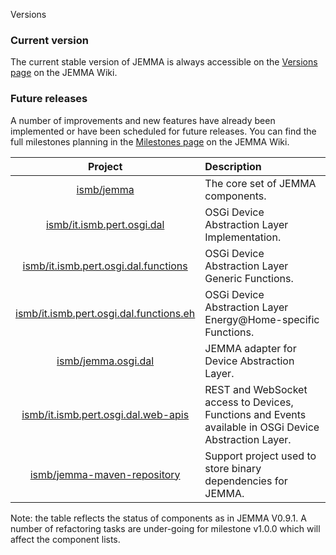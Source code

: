 Versions
<!-- Remember: the first line always goes with the title-->
<!-- Please use h3 headers (###) inside these files -->

### Current version

The current stable version of JEMMA is always accessible on the <a href="https://github.com/ismb/jemma/tags" target="_parent">Versions page</a> on the JEMMA Wiki.

### Future releases

A number of improvements and new features have already been implemented or have been scheduled for future releases.
You can find the full milestones planning in the <a href="http://github.com/ismb/jemma/wiki/Milestones" target="_parent">Milestones page</a> on the JEMMA Wiki.

| Project | Description |
| :------:|:------------|
| [ismb/jemma](https://github.com/ismb/jemma) | The core set of JEMMA components.|
| [ismb/it.ismb.pert.osgi.dal](https://github.com/ismb/it.ismb.pert.osgi.dal) | OSGi Device Abstraction Layer Implementation.|
| [ismb/it.ismb.pert.osgi.dal.functions](https://github.com/ismb/it.ismb.pert.osgi.dal.functions) | OSGi Device Abstraction Layer Generic Functions.|
| [ismb/it.ismb.pert.osgi.dal.functions.eh](https://github.com/ismb/it.ismb.pert.osgi.dal.functions.eh) | OSGi Device Abstraction Layer Energy@Home-specific Functions. |
| [ismb/jemma.osgi.dal](https://github.com/ismb/jemma.osgi.dal) | JEMMA adapter for Device Abstraction Layer. |
| [ismb/it.ismb.pert.osgi.dal.web-apis](https://github.com/ismb/it.ismb.pert.osgi.dal.web-apis) | REST and WebSocket access to Devices, Functions and Events available in OSGi Device Abstraction Layer.|
| [ismb/jemma-maven-repository](https://github.com/ismb/jemma-maven-repository) | Support project used to store binary dependencies for JEMMA.|

Note: the table reflects the status of components as in JEMMA V0.9.1. 
A number of refactoring tasks are under-going for milestone v1.0.0 which will affect the component lists.

